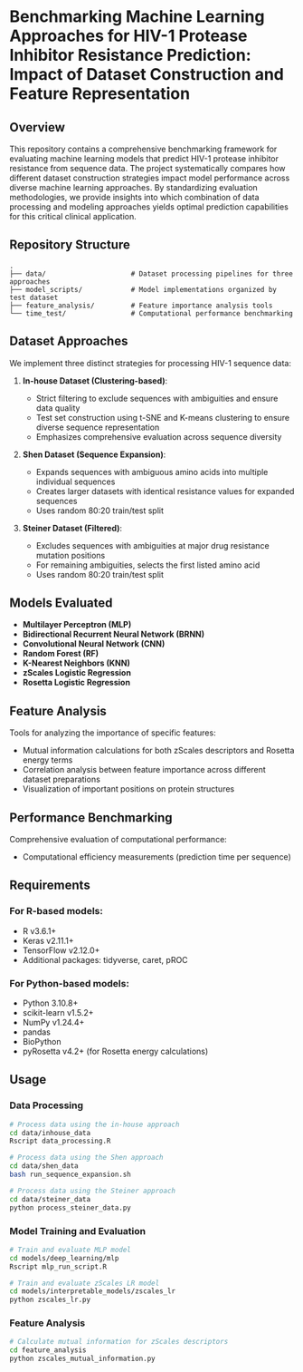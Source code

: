 # Benchmarking Machine Learning Approaches for HIV-1 Protease Inhibitor Resistance Prediction: Impact of Dataset Construction and Feature Representation

## Overview

This repository contains a comprehensive benchmarking framework for evaluating machine learning models that predict HIV-1 protease inhibitor resistance from sequence data. The project systematically compares how different dataset construction strategies impact model performance across diverse machine learning approaches. By standardizing evaluation methodologies, we provide insights into which combination of data processing and modeling approaches yields optimal prediction capabilities for this critical clinical application.

## Repository Structure

```
.
├── data/                     # Dataset processing pipelines for three approaches
├── model_scripts/            # Model implementations organized by test dataset
├── feature_analysis/         # Feature importance analysis tools
└── time_test/                # Computational performance benchmarking
```

## Dataset Approaches

We implement three distinct strategies for processing HIV-1 sequence data:

1. **In-house Dataset (Clustering-based)**: 
   - Strict filtering to exclude sequences with ambiguities and ensure data quality
   - Test set construction using t-SNE and K-means clustering to ensure diverse sequence representation
   - Emphasizes comprehensive evaluation across sequence diversity

2. **Shen Dataset (Sequence Expansion)**: 
   - Expands sequences with ambiguous amino acids into multiple individual sequences
   - Creates larger datasets with identical resistance values for expanded sequences
   - Uses random 80:20 train/test split

3. **Steiner Dataset (Filtered)**: 
   - Excludes sequences with ambiguities at major drug resistance mutation positions
   - For remaining ambiguities, selects the first listed amino acid
   - Uses random 80:20 train/test split

## Models Evaluated

- **Multilayer Perceptron (MLP)**
- **Bidirectional Recurrent Neural Network (BRNN)**
- **Convolutional Neural Network (CNN)**
- **Random Forest (RF)**
- **K-Nearest Neighbors (KNN)**
- **zScales Logistic Regression**
- **Rosetta Logistic Regression**

## Feature Analysis

Tools for analyzing the importance of specific features:
- Mutual information calculations for both zScales descriptors and Rosetta energy terms
- Correlation analysis between feature importance across different dataset preparations
- Visualization of important positions on protein structures

## Performance Benchmarking

Comprehensive evaluation of computational performance:
- Computational efficiency measurements (prediction time per sequence)

## Requirements

### For R-based models:
- R v3.6.1+
- Keras v2.11.1+
- TensorFlow v2.12.0+
- Additional packages: tidyverse, caret, pROC

### For Python-based models:
- Python 3.10.8+
- scikit-learn v1.5.2+
- NumPy v1.24.4+
- pandas
- BioPython
- pyRosetta v4.2+ (for Rosetta energy calculations)

## Usage

### Data Processing
```bash
# Process data using the in-house approach
cd data/inhouse_data
Rscript data_processing.R

# Process data using the Shen approach
cd data/shen_data
bash run_sequence_expansion.sh

# Process data using the Steiner approach
cd data/steiner_data
python process_steiner_data.py
```

### Model Training and Evaluation
```bash
# Train and evaluate MLP model
cd models/deep_learning/mlp
Rscript mlp_run_script.R

# Train and evaluate zScales LR model
cd models/interpretable_models/zscales_lr
python zscales_lr.py
```

### Feature Analysis
```bash
# Calculate mutual information for zScales descriptors
cd feature_analysis
python zscales_mutual_information.py
```
